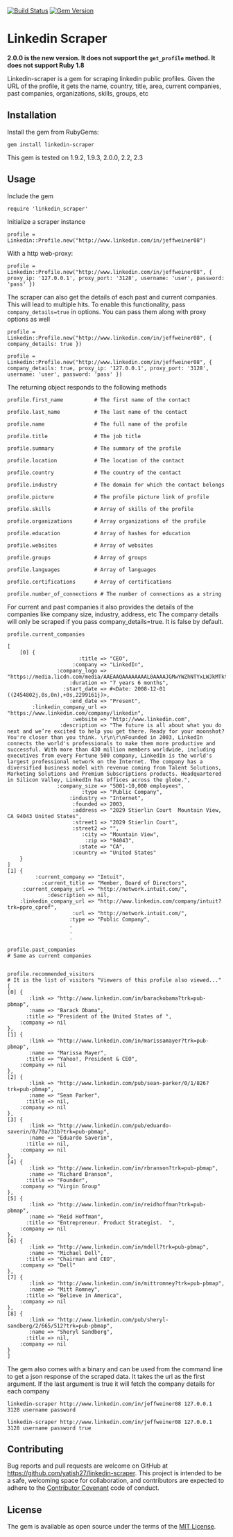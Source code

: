 [![Build Status](https://secure.travis-ci.org/yatish27/linkedin-scraper.png)](http://travis-ci.org/yatish27/linkedin-scraper)
[![Gem Version](https://badge.fury.io/rb/linkedin-scraper.png)](http://badge.fury.io/rb/linkedin-scraper)

Linkedin Scraper
================

**2.0.0 is the new version. It does not support the `get_profile` method. It does not support Ruby 1.8**

Linkedin-scraper is a gem for scraping linkedin public profiles.
Given the URL of the profile, it gets the name, country, title, area, current companies, past companies,
organizations, skills, groups, etc


## Installation

Install the gem from RubyGems:

    gem install linkedin-scraper

This gem is tested on 1.9.2, 1.9.3, 2.0.0, 2.2, 2.3

## Usage
Include the gem

    require 'linkedin_scraper'

Initialize a scraper instance

    profile = Linkedin::Profile.new("http://www.linkedin.com/in/jeffweiner08")
    

With a http web-proxy:

    profile = Linkedin::Profile.new("http://www.linkedin.com/in/jeffweiner08", { proxy_ip: '127.0.0.1', proxy_port: '3128', username: 'user', password: 'pass' })

The scraper can also get the details of each past and current companies. This will lead to multiple hits.
To enable this functionality, pass `company_details=true` in options. You can pass them along with proxy options
as well

    profile = Linkedin::Profile.new("http://www.linkedin.com/in/jeffweiner08", { company_details: true })

    profile = Linkedin::Profile.new("http://www.linkedin.com/in/jeffweiner08", { company_details: true, proxy_ip: '127.0.0.1', proxy_port: '3128', username: 'user', password: 'pass' })

The returning object responds to the following methods


    profile.first_name          # The first name of the contact

    profile.last_name           # The last name of the contact

    profile.name                # The full name of the profile

    profile.title               # The job title

	profile.summary             # The summary of the profile

    profile.location            # The location of the contact

    profile.country             # The country of the contact

    profile.industry            # The domain for which the contact belongs

    profile.picture             # The profile picture link of profile

    profile.skills              # Array of skills of the profile

    profile.organizations       # Array organizations of the profile

    profile.education           # Array of hashes for education

    profile.websites            # Array of websites

	profile.groups              # Array of groups

	profile.languages           # Array of languages

	profile.certifications      # Array of certifications

	profile.number_of_connections # The number of connections as a string


For current and past companies it also provides the details of the companies like company size, industry, address, etc
The company details will only be scraped if you pass company_details=true. It is false by default.


    profile.current_companies

    [
        [0] {
                           :title => "CEO",
                         :company => "LinkedIn",
                    :company_logo => "https://media.licdn.com/media/AAEAAQAAAAAAAAL0AAAAJGMwYWZhNTYxLWJkMTktNDAzMi05NzEzLTlhNzUxMGU0NDg0Mw.png",
                        :duration => "7 years 6 months",
                      :start_date => #<Date: 2008-12-01 ((2454802j,0s,0n),+0s,2299161j)>,
                        :end_date => "Present",
            :linkedin_company_url => "https://www.linkedin.com/company/linkedin",
                         :website => "http://www.linkedin.com",
                     :description => "The future is all about what you do next and we’re excited to help you get there. Ready for your moonshot? You're closer than you think. \r\n\r\nFounded in 2003, LinkedIn connects the world's professionals to make them more productive and successful. With more than 430 million members worldwide, including executives from every Fortune 500 company, LinkedIn is the world's largest professional network on the Internet. The company has a diversified business model with revenue coming from Talent Solutions, Marketing Solutions and Premium Subscriptions products. Headquartered in Silicon Valley, LinkedIn has offices across the globe.",
                    :company_size => "5001-10,000 employees",
                            :type => "Public Company",
                        :industry => "Internet",
                         :founded => 2003,
                         :address => "2029 Stierlin Court  Mountain View, CA 94043 United States",
                         :street1 => "2029 Stierlin Court",
                         :street2 => "",
                            :city => "Mountain View",
                             :zip => "94043",
                           :state => "CA",
                         :country => "United States"
        }
    ]
    [1] {
             :current_company => "Intuit",
               :current_title => "Member, Board of Directors",
         :current_company_url => "http://network.intuit.com/",
                 :description => nil,
        :linkedin_company_url => "http://www.linkedin.com/company/intuit?trk=ppro_cprof",
                         :url => "http://network.intuit.com/",
                        :type => "Public Company",
                        .
                        .
                        .

    profile.past_companies
    # Same as current companies


    profile.recommended_visitors
    # It is the list of visitors "Viewers of this profile also viewed..."
    [
    [0] {
           :link => "http://www.linkedin.com/in/barackobama?trk=pub-pbmap",
           :name => "Barack Obama",
          :title => "President of the United States of ",
        :company => nil
    },
    [1] {
           :link => "http://www.linkedin.com/in/marissamayer?trk=pub-pbmap",
           :name => "Marissa Mayer",
          :title => "Yahoo!, President & CEO",
        :company => nil
    },
    [2] {
           :link => "http://www.linkedin.com/pub/sean-parker/0/1/826?trk=pub-pbmap",
           :name => "Sean Parker",
          :title => nil,
        :company => nil
    },
    [3] {
           :link => "http://www.linkedin.com/pub/eduardo-saverin/0/70a/31b?trk=pub-pbmap",
           :name => "Eduardo Saverin",
          :title => nil,
        :company => nil
    },
    [4] {
           :link => "http://www.linkedin.com/in/rbranson?trk=pub-pbmap",
           :name => "Richard Branson",
          :title => "Founder",
        :company => "Virgin Group"
    },
    [5] {
           :link => "http://www.linkedin.com/in/reidhoffman?trk=pub-pbmap",
           :name => "Reid Hoffman",
          :title => "Entrepreneur. Product Strategist.  ",
        :company => nil
    },
    [6] {
           :link => "http://www.linkedin.com/in/mdell?trk=pub-pbmap",
           :name => "Michael Dell",
          :title => "Chairman and CEO",
        :company => "Dell"
    },
    [7] {
           :link => "http://www.linkedin.com/in/mittromney?trk=pub-pbmap",
           :name => "Mitt Romney",
          :title => "Believe in America",
        :company => nil
    },
    [8] {
           :link => "http://www.linkedin.com/pub/sheryl-sandberg/2/665/512?trk=pub-pbmap",
           :name => "Sheryl Sandberg",
          :title => nil,
        :company => nil
    }
    ]


The gem also comes with a binary and can be used from the command line to get a json response of the scraped data.
It takes the url as the first argument. If the last argument is true it will fetch the company details for each company

    linkedin-scraper http://www.linkedin.com/in/jeffweiner08 127.0.0.1 3128 username password

    linkedin-scraper http://www.linkedin.com/in/jeffweiner08 127.0.0.1 3128 username password true


## Contributing

Bug reports and pull requests are welcome on GitHub at https://github.com/yatish27/linkedin-scraper.
This project is intended to be a safe, welcoming space for collaboration, and contributors are expected to adhere to the
[Contributor Covenant](http://contributor-covenant.org) code of conduct.


## License

The gem is available as open source under the terms of the [MIT License](http://opensource.org/licenses/MIT).
